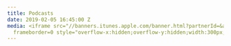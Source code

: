 ```yaml
---
title: Podcasts
date: 2019-02-05 16:45:00 Z
media: <iframe src="//banners.itunes.apple.com/banner.html?partnerId=&aId=&bt=catalog&t=catalog_black&id=1450970231&c=us&l=en-US&w=300&h=250&store=podcast"
  frameborder=0 style="overflow-x:hidden;overflow-y:hidden;width:300px;height:250px;border:0px"></iframe>
---
```


